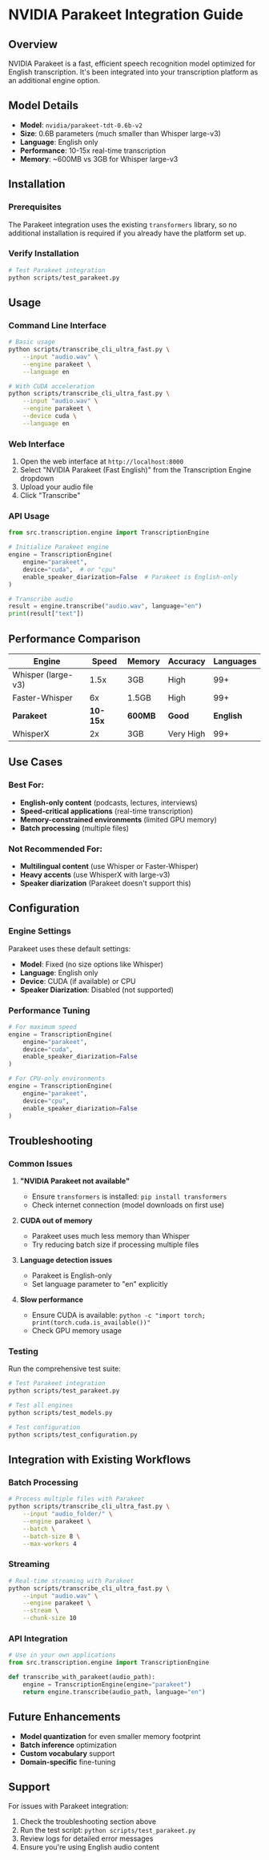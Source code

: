 # NVIDIA Parakeet Integration Guide

## Overview

NVIDIA Parakeet is a fast, efficient speech recognition model optimized for English transcription. It's been integrated into your transcription platform as an additional engine option.

## Model Details

- **Model**: `nvidia/parakeet-tdt-0.6b-v2`
- **Size**: 0.6B parameters (much smaller than Whisper large-v3)
- **Language**: English only
- **Performance**: 10-15x real-time transcription
- **Memory**: ~600MB vs 3GB for Whisper large-v3

## Installation

### Prerequisites

The Parakeet integration uses the existing `transformers` library, so no additional installation is required if you already have the platform set up.

### Verify Installation

```bash
# Test Parakeet integration
python scripts/test_parakeet.py
```

## Usage

### Command Line Interface

```bash
# Basic usage
python scripts/transcribe_cli_ultra_fast.py \
    --input "audio.wav" \
    --engine parakeet \
    --language en

# With CUDA acceleration
python scripts/transcribe_cli_ultra_fast.py \
    --input "audio.wav" \
    --engine parakeet \
    --device cuda \
    --language en
```

### Web Interface

1. Open the web interface at `http://localhost:8000`
2. Select "NVIDIA Parakeet (Fast English)" from the Transcription Engine dropdown
3. Upload your audio file
4. Click "Transcribe"

### API Usage

```python
from src.transcription.engine import TranscriptionEngine

# Initialize Parakeet engine
engine = TranscriptionEngine(
    engine="parakeet",
    device="cuda",  # or "cpu"
    enable_speaker_diarization=False  # Parakeet is English-only
)

# Transcribe audio
result = engine.transcribe("audio.wav", language="en")
print(result["text"])
```

## Performance Comparison

| Engine | Speed | Memory | Accuracy | Languages |
|--------|-------|--------|----------|-----------|
| Whisper (large-v3) | 1.5x | 3GB | High | 99+ |
| Faster-Whisper | 6x | 1.5GB | High | 99+ |
| **Parakeet** | **10-15x** | **600MB** | **Good** | **English** |
| WhisperX | 2x | 3GB | Very High | 99+ |

## Use Cases

### Best For:
- **English-only content** (podcasts, lectures, interviews)
- **Speed-critical applications** (real-time transcription)
- **Memory-constrained environments** (limited GPU memory)
- **Batch processing** (multiple files)

### Not Recommended For:
- **Multilingual content** (use Whisper or Faster-Whisper)
- **Heavy accents** (use WhisperX with large-v3)
- **Speaker diarization** (Parakeet doesn't support this)

## Configuration

### Engine Settings

Parakeet uses these default settings:
- **Model**: Fixed (no size options like Whisper)
- **Language**: English only
- **Device**: CUDA (if available) or CPU
- **Speaker Diarization**: Disabled (not supported)

### Performance Tuning

```python
# For maximum speed
engine = TranscriptionEngine(
    engine="parakeet",
    device="cuda",
    enable_speaker_diarization=False
)

# For CPU-only environments
engine = TranscriptionEngine(
    engine="parakeet",
    device="cpu",
    enable_speaker_diarization=False
)
```

## Troubleshooting

### Common Issues

1. **"NVIDIA Parakeet not available"**
   - Ensure `transformers` is installed: `pip install transformers`
   - Check internet connection (model downloads on first use)

2. **CUDA out of memory**
   - Parakeet uses much less memory than Whisper
   - Try reducing batch size if processing multiple files

3. **Language detection issues**
   - Parakeet is English-only
   - Set language parameter to "en" explicitly

4. **Slow performance**
   - Ensure CUDA is available: `python -c "import torch; print(torch.cuda.is_available())"`
   - Check GPU memory usage

### Testing

Run the comprehensive test suite:

```bash
# Test Parakeet integration
python scripts/test_parakeet.py

# Test all engines
python scripts/test_models.py

# Test configuration
python scripts/test_configuration.py
```

## Integration with Existing Workflows

### Batch Processing

```bash
# Process multiple files with Parakeet
python scripts/transcribe_cli_ultra_fast.py \
    --input "audio_folder/" \
    --engine parakeet \
    --batch \
    --batch-size 8 \
    --max-workers 4
```

### Streaming

```bash
# Real-time streaming with Parakeet
python scripts/transcribe_cli_ultra_fast.py \
    --input "audio.wav" \
    --engine parakeet \
    --stream \
    --chunk-size 10
```

### API Integration

```python
# Use in your own applications
from src.transcription.engine import TranscriptionEngine

def transcribe_with_parakeet(audio_path):
    engine = TranscriptionEngine(engine="parakeet")
    return engine.transcribe(audio_path, language="en")
```

## Future Enhancements

- **Model quantization** for even smaller memory footprint
- **Batch inference** optimization
- **Custom vocabulary** support
- **Domain-specific** fine-tuning

## Support

For issues with Parakeet integration:
1. Check the troubleshooting section above
2. Run the test script: `python scripts/test_parakeet.py`
3. Review logs for detailed error messages
4. Ensure you're using English audio content 